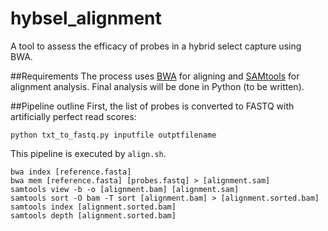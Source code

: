 # hybsel_alignment
A tool to assess the efficacy of probes in a hybrid select capture using BWA.

##Requirements
The process uses [BWA](http://bio-bwa.sourceforge.net/) for aligning and [SAMtools](http://samtools.sourceforge.net/) for alignment analysis. Final analysis will be done in Python (to be written).

##Pipeline outline
First, the list of probes is converted to FASTQ with artificially perfect read scores:
```
python txt_to_fastq.py inputfile outptfilename
```

This pipeline is executed by ```align.sh```.
```
bwa index [reference.fasta]
bwa mem [reference.fasta] [probes.fastq] > [alignment.sam]
samtools view -b -o [alignment.bam] [alignment.sam]
samtools sort -O bam -T sort [alignment.bam] > [alignment.sorted.bam]
samtools index [alignment.sorted.bam]
samtools depth [alignment.sorted.bam]
```